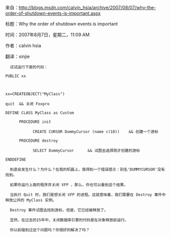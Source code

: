 来自：http://blogs.msdn.com/calvin_hsia/archive/2007/08/07/why-the-order-of-shutdown-events-is-important.aspx

标题：Why the order of shutdown events is important

时间：2007年8月7日，星期二，11:09 AM

作者：calvin hsia

翻译：xinjie 
 
      试试运行下面的代码：

 
```foxpro
PUBLIC xx

 

xx=CREATEOBJECT("MyClass")

quit  && 关闭 Foxpro

DEFINE CLASS MyClass as Custom

      PROCEDURE init

            CREATE CURSOR DummyCursor (name c(10))    && 创建一个游标

      PROCEDURE destroy

            SELECT DummyCursor      && 试图去选择刚才创建的游标

ENDDEFINE

 ```

 

      到底会发生什么？为什么？在我的机器上，我得到一个错误提示：别名'DUMMYCURSOR'没有找到。 

      如果你运行上面的程序并关闭 VFP ，那么，你也可以看到这个结果。 

      当执行 Quit 时，我们是想关闭 VFP 的进程。这就意味着，我们需要在 Destroy 事件中释放公共的 MyClass 实例。

      Destroy 事件试图去找到游标，但是，它已经被释放了。 

      显然，在过去的15年中，关闭数据库引擎的代码是在对象释放前运行。 

      你以前碰到过这个问题吗？你很好的解决了吗？
